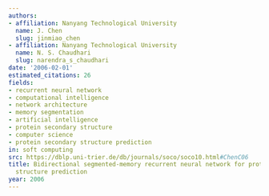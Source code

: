 ```yaml
---
authors:
- affiliation: Nanyang Technological University
  name: J. Chen
  slug: jinmiao_chen
- affiliation: Nanyang Technological University
  name: N. S. Chaudhari
  slug: narendra_s_chaudhari
date: '2006-02-01'
estimated_citations: 26
fields:
- recurrent neural network
- computational intelligence
- network architecture
- memory segmentation
- artificial intelligence
- protein secondary structure
- computer science
- protein secondary structure prediction
in: soft computing
src: https://dblp.uni-trier.de/db/journals/soco/soco10.html#ChenC06
title: Bidirectional segmented-memory recurrent neural network for protein secondary
  structure prediction
year: 2006
---
```


